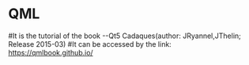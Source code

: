 # QML
#It is the tutorial of the book --Qt5 Cadaques(author: JRyannel,JThelin; Release 2015-03) 
#It can be accessed by the link: https://qmlbook.github.io/
